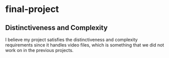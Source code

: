 # final-project

## Distinctiveness and Complexity

I believe my project satisfies the distinctiveness and complexity requirements since it handles video files, which is something that we did not work on in the previous projects. 